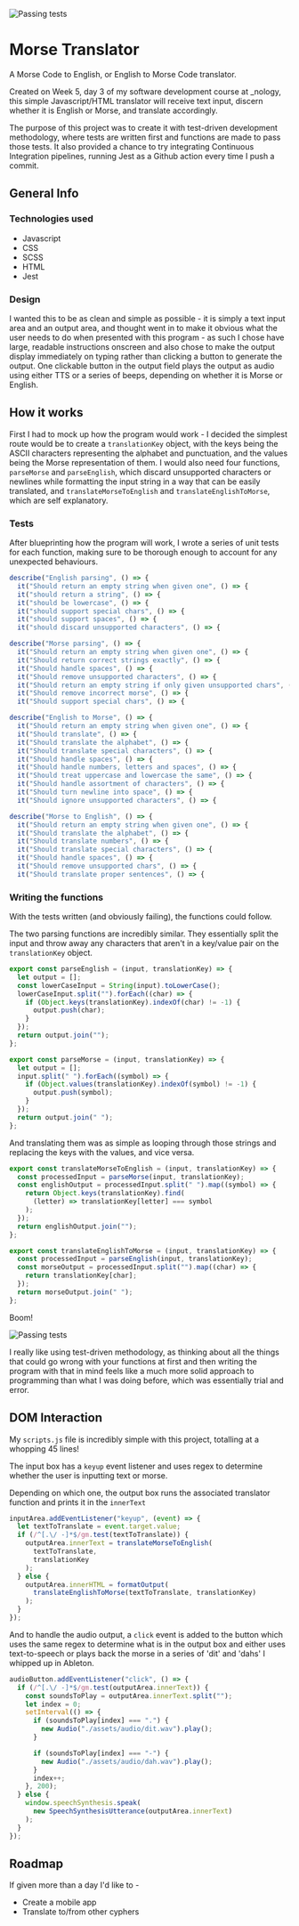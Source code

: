 ![Passing tests](./assets/img/readme_head.png)

# Morse Translator
A Morse Code to English, or English to Morse Code translator.

Created on Week 5, day 3 of my software development course at _nology, this simple Javascript/HTML translator will receive text input, discern whether it is English or Morse, and translate accordingly. 

The purpose of this project was to create it with test-driven development methodology, where tests are written first and functions are made to pass those tests. It also provided a chance to try integrating Continuous Integration pipelines, running Jest as a Github action every time I push a commit.

## General Info

### Technologies used
* Javascript
* CSS
* SCSS
* HTML
* Jest
### Design

I wanted this to be as clean and simple as possible - it is simply a text input area and an output area, and thought went in to make it obvious what the user needs to do when presented with this program - as such I chose have large, readable instructions onscreen and also chose to make the output display immediately on typing rather than clicking a button to generate the output. One clickable button in the output field plays the output as audio using either TTS or a series of beeps, depending on whether it is Morse or English.

## How it works

First I had to mock up how the program would work - I decided the simplest route would be to create a `translationKey` object, with the keys being the ASCII characters representing the alphabet and punctuation, and the values being the Morse representation of them. 
I would also need four functions, `parseMorse` and `parseEnglish`, which discard unsupported characters or newlines while formatting the input string in a way that can be easily translated, and  `translateMorseToEnglish` and `translateEnglishToMorse`, which are self explanatory.

### Tests

After blueprinting how the program will work, I wrote a series of unit tests for each function, making sure to be thorough enough to account for any unexpected behaviours.

````javascript
describe("English parsing", () => {
  it("Should return an empty string when given one", () => {
  it("should return a string", () => {
  it("should be lowercase", () => {
  it("should support special chars", () => {
  it("should support spaces", () => {
  it("should discard unsupported characters", () => {

describe("Morse parsing", () => {
  it("Should return an empty string when given one", () => {
  it("Should return correct strings exactly", () => {
  it("Should handle spaces", () => {
  it("Should remove unsupported characters", () => {
  it("Should return an empty string if only given unsupported chars", () => {
  it("Should remove incorrect morse", () => {
  it("Should support special chars", () => {

describe("English to Morse", () => {
  it("Should return an empty string when given one", () => {
  it("Should translate", () => {
  it("Should translate the alphabet", () => {
  it("Should translate special characters", () => {
  it("Should handle spaces", () => {
  it("Should handle numbers, letters and spaces", () => {
  it("Should treat uppercase and lowercase the same", () => {
  it("Should handle assortment of characters", () => {
  it("Should turn newline into space", () => {
  it("Should ignore unsupported characters", () => {

describe("Morse to English", () => {
  it("Should return an empty string when given one", () => {
  it("Should translate the alphabet", () => {
  it("Should translate numbers", () => {
  it("Should translate special characters", () => {
  it("Should handle spaces", () => {
  it("Should remove unsupported chars", () => {
  it("Should translate proper sentences", () => {
````
### Writing the functions

With the tests written (and obviously failing), the functions could follow.

The two parsing functions are incredibly similar. They essentially split the input and throw away any characters that aren't in a key/value pair on the `translationKey` object.

````javascript
export const parseEnglish = (input, translationKey) => {
  let output = [];
  const lowerCaseInput = String(input).toLowerCase();
  lowerCaseInput.split("").forEach((char) => {
    if (Object.keys(translationKey).indexOf(char) != -1) {
      output.push(char);
    }
  });
  return output.join("");
};

export const parseMorse = (input, translationKey) => {
  let output = [];
  input.split(" ").forEach((symbol) => {
    if (Object.values(translationKey).indexOf(symbol) != -1) {
      output.push(symbol);
    }
  });
  return output.join(" ");
};
````

And translating them was as simple as looping through those strings and replacing the keys with the values, and vice versa.

````javascript
export const translateMorseToEnglish = (input, translationKey) => {
  const processedInput = parseMorse(input, translationKey);
  const englishOutput = processedInput.split(" ").map((symbol) => {
    return Object.keys(translationKey).find(
      (letter) => translationKey[letter] === symbol
    );
  });
  return englishOutput.join("");
};

export const translateEnglishToMorse = (input, translationKey) => {
  const processedInput = parseEnglish(input, translationKey);
  const morseOutput = processedInput.split("").map((char) => {
    return translationKey[char];
  });
  return morseOutput.join(" ");
};
````
Boom!

![Passing tests](./assets/img/readme_tests.png)

I really like using test-driven methodology, as thinking about all the things that could go wrong with your functions at first and then writing the program with that in mind feels like a much more solid approach to programming than what I was doing before, which was essentially trial and error.

## DOM Interaction

My `scripts.js` file is incredibly simple with this project, totalling at a whopping 45 lines!

The input box has a `keyup` event listener and uses regex to determine whether the user is inputting text or morse.

Depending on which one, the output box runs the associated translator function and prints it in the `innerText`

````javascript
inputArea.addEventListener("keyup", (event) => {
  let textToTranslate = event.target.value;
  if (/^[.\/ -]*$/gm.test(textToTranslate)) {
    outputArea.innerText = translateMorseToEnglish(
      textToTranslate,
      translationKey
    );
  } else {
    outputArea.innerHTML = formatOutput(
      translateEnglishToMorse(textToTranslate, translationKey)
    );
  }
});
````

And to handle the audio output, a `click` event is added to the button which uses the same regex to determine what is in the output box and either uses text-to-speech or plays back the morse in a series of 'dit' and 'dahs' I whipped up in Ableton.

````javascript
audioButton.addEventListener("click", () => {
  if (/^[.\/ -]*$/gm.test(outputArea.innerText)) {
    const soundsToPlay = outputArea.innerText.split("");
    let index = 0;
    setInterval(() => {
      if (soundsToPlay[index] === ".") {
        new Audio("./assets/audio/dit.wav").play();
      }

      if (soundsToPlay[index] === "-") {
        new Audio("./assets/audio/dah.wav").play();
      }
      index++;
    }, 200);
  } else {
    window.speechSynthesis.speak(
      new SpeechSynthesisUtterance(outputArea.innerText)
    );
  }
});
````

## Roadmap

If given more than a day I'd like to -

* Create a mobile app
* Translate to/from other cyphers